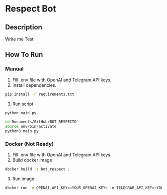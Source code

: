 # Respect Bot
## Description
Write me
Test

## How To Run
### Manual
1. Fill .env file with OpenAI and Telegram API keys.
2. Install dependencies.
```bash
pip install -r requirements.txt
```
3. Run script
```bash
python main.py
```
```bash
cd Documents/GitHub/BOT_RESPECTO
source env/bin/activate
python3 main.py
```
### Docker (Not Ready)
1. Fill .env file with OpenAI and Telegram API keys.
2. Build docker image
```bash
docker build -t bot_respect .
```
3. Run image
```bash
docker run -e OPENAI_API_KEY=<YOUR_OPENAI_KEY> -e TELEGRAM_API_KEY=<YOUR_TELEGRAM_KEY> bot_respect
```

